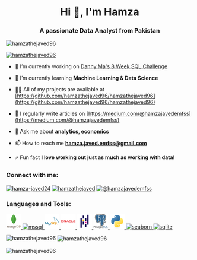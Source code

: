 <h1 align="center">Hi 👋, I'm Hamza</h1>
<h3 align="center">A passionate Data Analyst from Pakistan</h3>

<p align="left"> <img src="https://komarev.com/ghpvc/?username=hamzathejaved96&label=Profile%20views&color=0e75b6&style=flat" alt="hamzathejaved96" /> </p>

<p align="left"> <a href="https://github.com/ryo-ma/github-profile-trophy"><img src="https://github-profile-trophy.vercel.app/?username=hamzathejaved96" alt="hamzathejaved96" /></a> </p>

- 🔭 I’m currently working on [Danny Ma's 8 Week SQL Challenge](https://github.com/hamzathejaved96/8WeekChallenge)

- 🌱 I’m currently learning **Machine Learning & Data Science**

- 👨‍💻 All of my projects are available at [https://github.com/hamzathejaved96/hamzathejaved96](https://github.com/hamzathejaved96/hamzathejaved96)

- 📝 I regularly write articles on [https://medium.com/@hamzajavedemfss](https://medium.com/@hamzajavedemfss)

- 💬 Ask me about **analytics, economics**

- 📫 How to reach me **hamza.javed.emfss@gmail.com**

- ⚡ Fun fact **I love working out just as much as working with data!**

<h3 align="left">Connect with me:</h3>
<p align="left">
<a href="https://linkedin.com/in/hamza-javed24" target="blank"><img align="center" src="https://raw.githubusercontent.com/rahuldkjain/github-profile-readme-generator/master/src/images/icons/Social/linked-in-alt.svg" alt="hamza-javed24" height="30" width="40" /></a>
<a href="https://kaggle.com/hamzathejaved" target="blank"><img align="center" src="https://raw.githubusercontent.com/rahuldkjain/github-profile-readme-generator/master/src/images/icons/Social/kaggle.svg" alt="hamzathejaved" height="30" width="40" /></a>
<a href="https://medium.com/@hamzajavedemfss" target="blank"><img align="center" src="https://raw.githubusercontent.com/rahuldkjain/github-profile-readme-generator/master/src/images/icons/Social/medium.svg" alt="@hamzajavedemfss" height="30" width="40" /></a>
</p>

<h3 align="left">Languages and Tools:</h3>
<p align="left"> <a href="https://www.mongodb.com/" target="_blank" rel="noreferrer"> <img src="https://raw.githubusercontent.com/devicons/devicon/master/icons/mongodb/mongodb-original-wordmark.svg" alt="mongodb" width="40" height="40"/> </a> <a href="https://www.microsoft.com/en-us/sql-server" target="_blank" rel="noreferrer"> <img src="https://www.svgrepo.com/show/303229/microsoft-sql-server-logo.svg" alt="mssql" width="40" height="40"/> </a> <a href="https://www.mysql.com/" target="_blank" rel="noreferrer"> <img src="https://raw.githubusercontent.com/devicons/devicon/master/icons/mysql/mysql-original-wordmark.svg" alt="mysql" width="40" height="40"/> </a> <a href="https://www.oracle.com/" target="_blank" rel="noreferrer"> <img src="https://raw.githubusercontent.com/devicons/devicon/master/icons/oracle/oracle-original.svg" alt="oracle" width="40" height="40"/> </a> <a href="https://pandas.pydata.org/" target="_blank" rel="noreferrer"> <img src="https://raw.githubusercontent.com/devicons/devicon/2ae2a900d2f041da66e950e4d48052658d850630/icons/pandas/pandas-original.svg" alt="pandas" width="40" height="40"/> </a> <a href="https://www.postgresql.org" target="_blank" rel="noreferrer"> <img src="https://raw.githubusercontent.com/devicons/devicon/master/icons/postgresql/postgresql-original-wordmark.svg" alt="postgresql" width="40" height="40"/> </a> <a href="https://www.python.org" target="_blank" rel="noreferrer"> <img src="https://raw.githubusercontent.com/devicons/devicon/master/icons/python/python-original.svg" alt="python" width="40" height="40"/> </a> <a href="https://seaborn.pydata.org/" target="_blank" rel="noreferrer"> <img src="https://seaborn.pydata.org/_images/logo-mark-lightbg.svg" alt="seaborn" width="40" height="40"/> </a> <a href="https://www.sqlite.org/" target="_blank" rel="noreferrer"> <img src="https://www.vectorlogo.zone/logos/sqlite/sqlite-icon.svg" alt="sqlite" width="40" height="40"/> </a> </p>

<p><img align="left" src="https://github-readme-stats.vercel.app/api/top-langs?username=hamzathejaved96&show_icons=true&locale=en&layout=compact" alt="hamzathejaved96" /></p>

<p>&nbsp;<img align="center" src="https://github-readme-stats.vercel.app/api?username=hamzathejaved96&show_icons=true&locale=en" alt="hamzathejaved96" /></p>

<p><img align="center" src="https://github-readme-streak-stats.herokuapp.com/?user=hamzathejaved96&" alt="hamzathejaved96" /></p>

